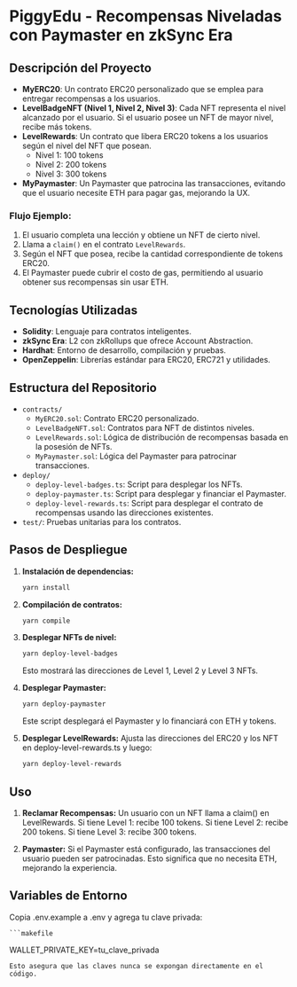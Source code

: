 # PiggyEdu - Recompensas Niveladas con Paymaster en zkSync Era

## Descripción del Proyecto

* **MyERC20**: Un contrato ERC20 personalizado que se emplea para entregar recompensas a los usuarios.
* **LevelBadgeNFT (Nivel 1, Nivel 2, Nivel 3)**: Cada NFT representa el nivel alcanzado por el usuario. Si el usuario posee un NFT de mayor nivel, recibe más tokens.
* **LevelRewards**: Un contrato que libera ERC20 tokens a los usuarios según el nivel del NFT que posean.
   * Nivel 1: 100 tokens
   * Nivel 2: 200 tokens
   * Nivel 3: 300 tokens
* **MyPaymaster**: Un Paymaster que patrocina las transacciones, evitando que el usuario necesite ETH para pagar gas, mejorando la UX.

### Flujo Ejemplo:

1. El usuario completa una lección y obtiene un NFT de cierto nivel.
2. Llama a `claim()` en el contrato `LevelRewards`.
3. Según el NFT que posea, recibe la cantidad correspondiente de tokens ERC20.
4. El Paymaster puede cubrir el costo de gas, permitiendo al usuario obtener sus recompensas sin usar ETH.

## Tecnologías Utilizadas

* **Solidity**: Lenguaje para contratos inteligentes.
* **zkSync Era**: L2 con zkRollups que ofrece Account Abstraction.
* **Hardhat**: Entorno de desarrollo, compilación y pruebas.
* **OpenZeppelin**: Librerías estándar para ERC20, ERC721 y utilidades.

## Estructura del Repositorio

* `contracts/`
   * `MyERC20.sol`: Contrato ERC20 personalizado.
   * `LevelBadgeNFT.sol`: Contratos para NFT de distintos niveles.
   * `LevelRewards.sol`: Lógica de distribución de recompensas basada en la posesión de NFTs.
   * `MyPaymaster.sol`: Lógica del Paymaster para patrocinar transacciones.
* `deploy/`
   * `deploy-level-badges.ts`: Script para desplegar los NFTs.
   * `deploy-paymaster.ts`: Script para desplegar y financiar el Paymaster.
   * `deploy-level-rewards.ts`: Script para desplegar el contrato de recompensas usando las direcciones existentes.
* `test/`: Pruebas unitarias para los contratos.

## Pasos de Despliegue

1. **Instalación de dependencias:**

   ```bash
   yarn install
   ```


2. **Compilación de contratos:**

    ```bash
   yarn compile
   ```

3. **Desplegar NFTs de nivel:**

    ```bash
   yarn deploy-level-badges
   ```
    Esto mostrará las direcciones de Level 1, Level 2 y Level 3 NFTs.

4. **Desplegar Paymaster:**

    ```bash
   yarn deploy-paymaster
   ```
    Este script desplegará el Paymaster y lo financiará con ETH y tokens.

5. **Desplegar LevelRewards:** Ajusta las direcciones del ERC20 y los NFT en deploy-level-rewards.ts y luego:

    ```bash
   yarn deploy-level-rewards
   ```

## Uso

1. **Reclamar Recompensas:** Un usuario con un NFT llama a claim() en LevelRewards.
    Si tiene Level 1: recibe 100 tokens.
    Si tiene Level 2: recibe 200 tokens.
    Si tiene Level 3: recibe 300 tokens.

2. **Paymaster:** Si el Paymaster está configurado, las transacciones del usuario pueden ser patrocinadas. Esto significa que no necesita ETH, mejorando la experiencia.

## Variables de Entorno
Copia .env.example a .env y agrega tu clave privada:

    ```makefile
   WALLET_PRIVATE_KEY=tu_clave_privada
   ```
Esto asegura que las claves nunca se expongan directamente en el código.